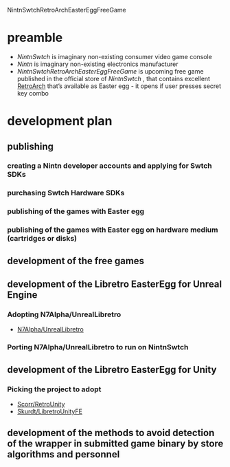 NintnSwtchRetroArchEasterEggFreeGame


# preamble

 - *NintnSwtch* is imaginary non-existing consumer video game console
 - *Nintn* is imaginary non-existing electronics manufacturer
 - *NintnSwtchRetroArchEasterEggFreeGame* is upcoming free game published in the official store of *NintnSwtch* , that contains excellent [RetroArch](retroarch.com) that’s available as Easter egg - it opens if user presses secret key combo

# development plan

## publishing

### creating a Nintn developer accounts and applying for Swtch SDKs

### purchasing Swtch Hardware SDKs

### publishing of the games with Easter egg

### publishing of the games with Easter egg on hardware medium (cartridges or disks)

## development of the free games

## development of the Libretro EasterEgg for Unreal Engine

### Adopting N7Alpha/UnrealLibretro

 * [N7Alpha/UnrealLibretro](N7Alpha/UnrealLibretro)

### Porting N7Alpha/UnrealLibretro to run on NintnSwtch

## development of the Libretro EasterEgg for Unity

### Picking the project to adopt
  
   * [Scorr/RetroUnity](Scorr/RetroUnity)
   * [Skurdt/LibretroUnityFE](Skurdt/LibretroUnityFE)



## development of the methods to avoid detection of the wrapper in submitted game binary by store algorithms and personnel
